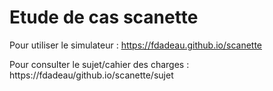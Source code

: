 # Etude de cas scanette

Pour utiliser le simulateur : https://fdadeau.github.io/scanette

Pour consulter le sujet/cahier des charges : https://fdadeau/github.io/scanette/sujet
